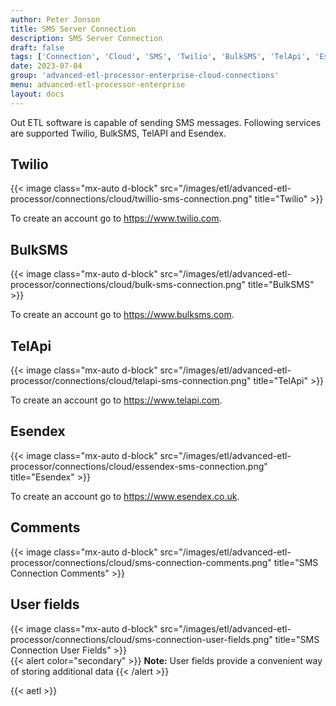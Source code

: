 ```yaml
---
author: Peter Jonson
title: SMS Server Connection
description: SMS Server Connection
draft: false
tags: ['Connection', 'Cloud', 'SMS', 'Twilio', 'BulkSMS', 'TelApi', 'Esendex']
date: 2023-07-04
group: 'advanced-etl-processor-enterprise-cloud-connections'
menu: advanced-etl-processor-enterprise
layout: docs
---
```


Out ETL software is capable of sending SMS messages. Following services are supported Twilio, BulkSMS, TelAPI and Esendex.

## Twilio

{{< image class="mx-auto d-block" src="/images/etl/advanced-etl-processor/connections/cloud/twillio-sms-connection.png" title="Twilio" >}}

To create an account go to https://www.twilio.com.

## BulkSMS

{{< image class="mx-auto d-block" src="/images/etl/advanced-etl-processor/connections/cloud/bulk-sms-connection.png" title="BulkSMS" >}}

To create an account go to https://www.bulksms.com.

## TelApi

{{< image class="mx-auto d-block" src="/images/etl/advanced-etl-processor/connections/cloud/telapi-sms-connection.png" title="TelApi" >}}

To create an account go to https://www.telapi.com.

## Esendex

{{< image class="mx-auto d-block" src="/images/etl/advanced-etl-processor/connections/cloud/essendex-sms-connection.png" title="Esendex" >}}

To create an account go to https://www.esendex.co.uk.

## Comments

{{< image class="mx-auto d-block"  src="/images/etl/advanced-etl-processor/connections/cloud/sms-connection-comments.png" title="SMS Connection Comments" >}}

## User fields

{{< image class="mx-auto d-block"  src="/images/etl/advanced-etl-processor/connections/cloud/sms-connection-user-fields.png" title="SMS Connection User Fields" >}}
\
{{< alert color="secondary" >}}
**Note:** User fields provide a convenient way of storing additional data
{{< /alert >}}

{{< aetl >}}
